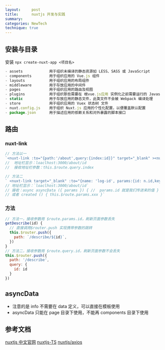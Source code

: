 ```yaml
---
layout:     post
title:      nuxtjs 开发与实践
summary:
categories: NewTech
technique: true
---
```


## 安装与目录

安装 `npx create-nuxt-app <项目名>`

```javascript
- assets            用于组织未编译的静态资源如 LESS、SASS 或 JavaScript
- components        用于组织应用的 Vue.js 组件
- layouts           用于组织应用的布局组件
- middleware        用于存放应用的中间件
- pages             用于组织应用的路由及视图
- plugins           用于组织那些需要在 根vue.js应用 实例化之前需要运行的 Javascript 插件
- static            用于存放应用的静态文件，此类文件不会被 Webpack 编译处理
- store             用于组织应用的 Vuex 状态树 文件
- nuxt.config.js    用于组织 Nuxt.js 应用的个性化配置，以便覆盖默认配置
- package.json      用于描述应用的依赖关系和对外暴露的脚本接口
```

## 路由

### nuxt-link

```ts
// 方法以一
`<nuxt-link :to="{path:'/about',query:{index:id}}" target="_blank" ><nuxt-link>`
//  地址栏显示：loaclhost:3000/about/id
//  接收地址栏参数：this.$route.query.index

// 方法二
` <nuxt-link target="_blank" :to="{name: 'log-id', params:{id: n.id,key:value}}"></nuxt-link>`
// 地址栏显示：`loaclhost:3000/about/id`
// 接收：async asyncData ({ params }) { //  params.id 就是我们传进来的值 }
// 或者 created () { this.$route.params.xxx }`
```

### 方法

```javascript
// 方法一，接收参数用 $route.params.id，刷新页面参数丢失
getDescribe(id) {
  // 直接调用$router.push 实现携带参数的跳转
  this.$router.push({
    path: `/describe/${id}`,
  })
}
// 方法二，接收参数用 $route.query.id，刷新页面参数不会丢失
this.$router.push({
  path: '/describe',
  query: {
    id: id
  }
})
```


## asyncData

- 注意的是 info 不需要在 data 定义，可以直接在模板使用
- asyncData 只能在 page 目录下使用，不能再 components 目录下使用


## 参考文档

[nuxtjs 中文官网](https://zh.nuxtjs.org)
[nuxtjs-TS](https://typescript.nuxtjs.org/zh-hant/cookbook/components/)
[nuxtjs/axios](https://axios.nuxtjs.org/)
